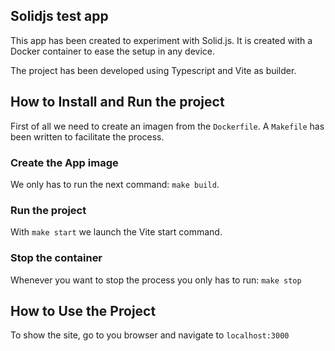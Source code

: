 ## Solidjs test app

This app has been created to experiment with Solid.js. It is created with a Docker container to ease the setup in any device.

The project has been developed using Typescript and Vite as builder.

## How to Install and Run the project

First of all we need to create an imagen from the `Dockerfile`. A `Makefile` has been written to facilitate the process.

### Create the App image

We only has to run the next command: `make build`.

### Run the project

With `make start` we launch the Vite start command.

### Stop the container

Whenever you want to stop the process you only has to run: `make stop`

## How to Use the Project

To show the site, go to you browser and navigate to `localhost:3000`
